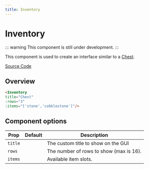 ```yaml
---
title: Inventory
---
```


# Inventory

::: warning
This component is still under development.
:::

This component is used to create an interface similar to a [Chest](https://minecraft.wiki/w/Chest).

[Source Code](https://github.com/legopitstop/docs.lpsmods.dev/edit/main/docs/.vitepress/components/Inventory.vue)

## Overview

<Inventory
title="Chest"
:rows="3"
:items="['stone','cobblestone']"/>

```md
<Inventory
title="Chest"
:rows="3"
:items="['stone','cobblestone']"/>
```

## Component options

| Prop    | Default | Description                             |
| ------- | ------- | --------------------------------------- |
| `title` |         | The custom title to show on the GUI     |
| `rows`  |         | The number of rows to show (max is 16). |
| `items` |         | Available item slots.                   |
